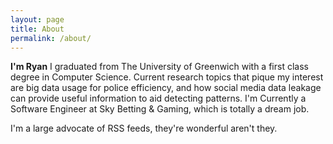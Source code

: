 ```yaml
---
layout: page
title: About
permalink: /about/
---
```


**I'm Ryan** I graduated from The University of Greenwich with a first class degree in Computer Science. Current research topics that pique my interest are big data usage for police efficiency, and how social media data leakage can provide useful information to aid detecting patterns. I'm Currently a Software Engineer at Sky Betting & Gaming, which is totally a dream job.

I'm a large advocate of RSS feeds, they're wonderful aren't they.
